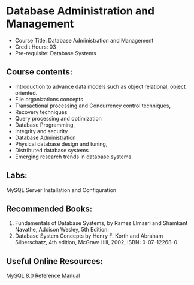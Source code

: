 # Database Administration and Management

- Course Title: Database Administration and Management
- Credit Hours: 03
- Pre-requisite: Database Systems

## Course contents:

- Introduction to advance data models such as object relational, object oriented.
- File organizations concepts
- Transactional processing and Concurrency control techniques,
- Recovery techniques
- Query processing and optimization
- Database Programming,
- Integrity and security
- Database Administration
- Physical database design and tuning,
- Distributed database systems
- Emerging research trends in database systems.

## Labs:
MySQL Server Installation and Configuration 

## Recommended Books:
1. Fundamentals of Database Systems, by Ramez Elmasri and Shamkant Navathe,
Addison Wesley, 5th Edition.  
2. Database System Concepts by Henry F. Korth and Abraham Silberschatz, 4th
edition, McGraw Hill, 2002, ISBN: 0-07-12268-0  

## Useful Online Resources:

[MySQL 8.0 Reference Manual](https://dev.mysql.com/doc/refman/8.0/en/)
